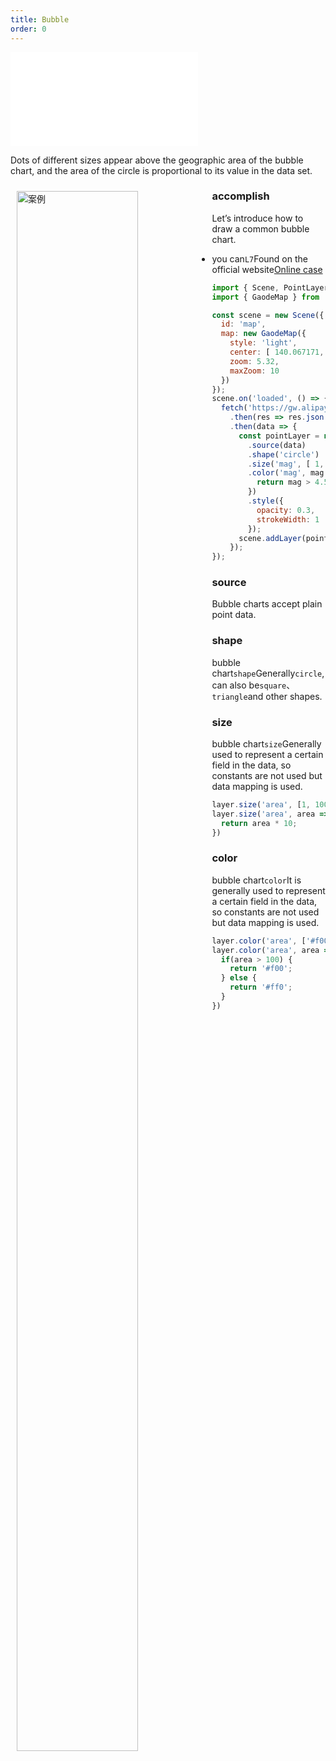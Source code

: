 ```yaml
---
title: Bubble
order: 0
---
```


<embed src="@/docs/common/style.md"></embed>

Dots of different sizes appear above the geographic area of ​​the bubble chart, and the area of ​​the circle is proportional to its value in the data set.

<div>
  <div style="width:60%;float:left; margin: 10px;">
    <img  width="80%" alt="案例" src='https://gw.alipayobjects.com/mdn/antv_site/afts/img/A*fNGiS7YI1tIAAAAAAAAAAABkARQnAQ'>
  </div>
</div>

### accomplish

Let’s introduce how to draw a common bubble chart.

* you can`L7`Found on the official website[Online case](/examples/point/bubble/#point)

```javascript
import { Scene, PointLayer } from '@antv/l7';
import { GaodeMap } from '@antv/l7-maps';

const scene = new Scene({
  id: 'map',
  map: new GaodeMap({
    style: 'light',
    center: [ 140.067171, 36.26186 ],
    zoom: 5.32,
    maxZoom: 10
  })
});
scene.on('loaded', () => {
  fetch('https://gw.alipayobjects.com/os/basement_prod/d3564b06-670f-46ea-8edb-842f7010a7c6.json')
    .then(res => res.json())
    .then(data => {
      const pointLayer = new PointLayer({})
        .source(data)
        .shape('circle')
        .size('mag', [ 1, 25 ])
        .color('mag', mag => {
          return mag > 4.5 ? '#5B8FF9' : '#5CCEA1';
        })
        .style({
          opacity: 0.3,
          strokeWidth: 1
        });
      scene.addLayer(pointLayer);
    });
});
```

### source

Bubble charts accept plain point data.

### shape

bubble chart`shape`Generally`circle`,can also be`square`、`triangle`and other shapes.

### size

bubble chart`size`Generally used to represent a certain field in the data, so constants are not used but data mapping is used.

```js
layer.size('area', [1, 100]); // Use interval mapping
layer.size('area', area => { // Use callback function to implement mapping
  return area * 10;
})
```

### color

bubble chart`color`It is generally used to represent a certain field in the data, so constants are not used but data mapping is used.

```js
layer.color('area', ['#f00', '#ff0']); // Use interval mapping
layer.color('area', area => { // Use callback function to implement mapping
  if(area > 100) {
    return '#f00';
  } else {
    return '#ff0';
  }
})
```
